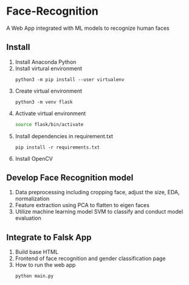 # Face-Recognition
A Web App integrated with ML models to recognize human faces

## Install
1. Install Anaconda Python
2. Install virtural environment
   ```
   python3 -m pip install --user virtualenv
   ```
3. Create virtual environment
   ```
   python3 -m venv flask
   ```
4. Activate virtual environment
   ```sh
   source flask/bin/activate
   ```
5. Install dependencies in requirement.txt
   ```
   pip install -r requirements.txt
   ```
6. Install OpenCV

## Develop Face Recognition model
1. Data preprocessing including cropping face, adjust the size, EDA, normalization
2. Feature extraction using PCA to flatten to eigen faces
3. Utilize machine learning model SVM to classify and conduct model evaluation

## Integrate to Falsk App
1. Build base HTML
2. Frontend of face recognition and gender classification page
3. How to run the web app
   ```
   python main.py
   ```
